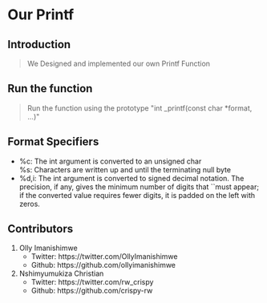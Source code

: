 # Our Printf

## Introduction

>We Designed and implemented our own Printf Function

## Run the function

>Run the function using the prototype "int _printf(const char *format, ...)"

## Format Specifiers
<ul>
  <li>%c: The int argument is converted to an unsigned char</li>
  <l1>%s: Characters are written up and until the terminating null byte</li>
  <li>%d,i:  The int argument is converted to signed decimal notation. The precision, if any, gives the minimum number of digits that       ``must appear; if the converted value requires fewer digits, it
    is padded on the left with zeros. </li>
</ul>




## Contributors
<ol>
    <li>Olly Imanishimwe
    <ul>
      <li>Twitter: https://twitter.com/OllyImanishimwe</li>
      <li>Github: https://github.com/ollyimanishimwe</li>
    </ul>
	<li>Nshimyumukiza Christian
    <ul>
      <li>Twitter: https://twitter.com/rw_crispy</li>
      <li>Github: https://github.com/crispy-rw</li>
    </ul>
</ol>

